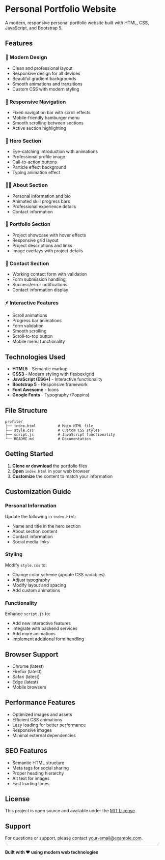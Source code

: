 # Personal Portfolio Website

A modern, responsive personal portfolio website built with HTML, CSS, JavaScript, and Bootstrap 5.

## Features

### 🎨 Modern Design

- Clean and professional layout
- Responsive design for all devices
- Beautiful gradient backgrounds
- Smooth animations and transitions
- Custom CSS with modern styling

### 📱 Responsive Navigation

- Fixed navigation bar with scroll effects
- Mobile-friendly hamburger menu
- Smooth scrolling between sections
- Active section highlighting

### 🚀 Hero Section

- Eye-catching introduction with animations
- Professional profile image
- Call-to-action buttons
- Particle effect background
- Typing animation effect

### 👨‍💻 About Section

- Personal information and bio
- Animated skill progress bars
- Professional experience details
- Contact information

### 💼 Portfolio Section

- Project showcase with hover effects
- Responsive grid layout
- Project descriptions and links
- Image overlays with project details

### 📧 Contact Section

- Working contact form with validation
- Form submission handling
- Success/error notifications
- Contact information display

### ⚡ Interactive Features

- Scroll animations
- Progress bar animations
- Form validation
- Smooth scrolling
- Scroll-to-top button
- Mobile menu functionality

## Technologies Used

- **HTML5** - Semantic markup
- **CSS3** - Modern styling with flexbox/grid
- **JavaScript (ES6+)** - Interactive functionality
- **Bootstrap 5** - Responsive framework
- **Font Awesome** - Icons
- **Google Fonts** - Typography (Poppins)

## File Structure

```
profile/
├── index.html          # Main HTML file
├── style.css           # Custom CSS styles
├── script.js           # JavaScript functionality
└── README.md           # Documentation
```

## Getting Started

1. **Clone or download** the portfolio files
2. **Open** `index.html` in your web browser
3. **Customize** the content to match your information

## Customization Guide

### Personal Information

Update the following in `index.html`:

- Name and title in the hero section
- About section content
- Contact information
- Social media links

### Styling

Modify `style.css` to:

- Change color scheme (update CSS variables)
- Adjust typography
- Modify layout and spacing
- Add custom animations

### Functionality

Enhance `script.js` to:

- Add new interactive features
- Integrate with backend services
- Add more animations
- Implement additional form handling

## Browser Support

- Chrome (latest)
- Firefox (latest)
- Safari (latest)
- Edge (latest)
- Mobile browsers

## Performance Features

- Optimized images and assets
- Efficient CSS animations
- Lazy loading for better performance
- Responsive images
- Minimal external dependencies

## SEO Features

- Semantic HTML structure
- Meta tags for social sharing
- Proper heading hierarchy
- Alt text for images
- Fast loading times

## License

This project is open source and available under the [MIT License](LICENSE).

## Support

For questions or support, please contact [your-email@example.com](mailto:your-email@example.com).

---

**Built with ❤️ using modern web technologies**
